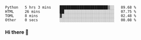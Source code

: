 <!--START_SECTION:waka-->

```text
Python   5 hrs 3 mins    ██████████████████████▒░░   89.68 %
HTML     26 mins         ██░░░░░░░░░░░░░░░░░░░░░░░   07.75 %
TOML     8 mins          ▓░░░░░░░░░░░░░░░░░░░░░░░░   02.48 %
Other    0 secs          ░░░░░░░░░░░░░░░░░░░░░░░░░   00.08 %
```

<!--END_SECTION:waka-->

### Hi there 👋

<!--
**DnC275/DnC275** is a ✨ _special_ ✨ repository because its `README.md` (this file) appears on your GitHub profile.

Here are some ideas to get you started:

- 🔭 I’m currently working on ...
- 🌱 I’m currently learning ...
- 👯 I’m looking to collaborate on ...
- 🤔 I’m looking for help with ...
- 💬 Ask me about ...
- 📫 How to reach me: ...
- 😄 Pronouns: ...
- ⚡ Fun fact: ...
-->
